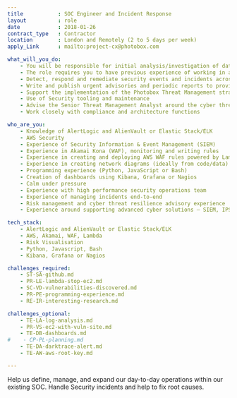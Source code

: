 ```yaml
---
title           : SOC Engineer and Incident Response
layout          : role
date            : 2018-01-26
contract_type   : Contractor
location        : London and Remotely (2 to 5 days per week)
apply_Link      : mailto:project-cx@photobox.com

what_will_you_do:
    - You will be responsible for initial analysis/investigation of data and the escalation and management of incidents on a day-to-day basis.
    - The role requires you to have previous experience of working in a SOC, along with hands-on experience in helping to define and build monitoring and detection capabilities.
    - Detect, respond and remediate security events and incidents across our infrastructure
    - Write and publish urgent advisories and periodic reports to provide situational awareness and communicate cyber threats in an actionable format to management
    - Support the implementation of the Photobox Threat Management strategy
    - Use of Security tooling and maintenance
    - Advise the Senior Threat Management Analyst around the cyber threat landscape
    - Work closely with compliance and architecture functions

who_are_you:
    - Knowledge of AlertLogic and AlienVault or Elastic Stack/ELK
    - AWS Security
    - Experience of Security Information & Event Management (SIEM)
    - Experience in Akamai Kona (WAF), monitoring and writing rules
    - Experience in creating and deploying AWS WAF rules powered by Lambda(s)
    - Experience in creating network diagrams (ideally from code/data)
    - Programming experience (Python, JavaScript or Bash)
    - Creation of dashboards using Kibana, Grafana or Nagios
    - Calm under pressure
    - Experience with high performance security operations team
    - Experience of managing incidents end-to-end
    - Risk management and cyber threat resilience advisory experience
    - Experience around supporting advanced cyber solutions – SIEM, IPS, HIPS, NGFW, Sandboxing & Freeware tools

tech_stack:
    - AlertLogic and AlienVault or Elastic Stack/ELK
    - AWS, Akamai, WAF, Lambda
    - Risk Visualisation
    - Python, Javascript, Bash
    - Kibana, Grafana or Nagios

challenges_required:
    - ST-SA-github.md
    - PR-LE-lambda-stop-ec2.md
    - SC-VD-vulnerabilities-discovered.md
    - PR-PE-programming-experience.md
    - RE-IR-interesting-research.md

challenges_optional:
    - TE-LA-log-analysis.md
    - PR-VS-ec2-with-vuln-site.md
    - TE-DB-dashboards.md
#    - CP-PL-planning.md
    - TE-DA-darktrace-alert.md
    - TE-AW-aws-root-key.md

---
```


Help us define, manage, and expand our day-to-day operations within our existing SOC.
Handle Security incidents and help to fix root causes.


